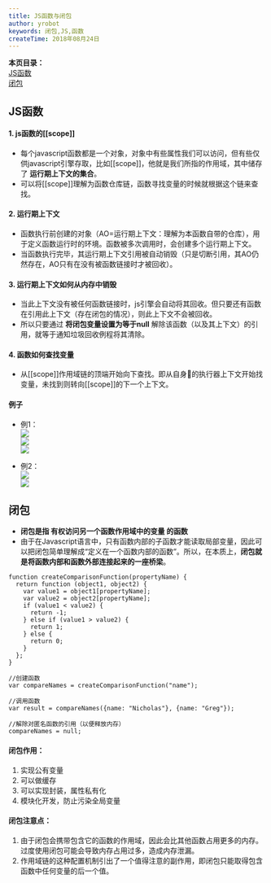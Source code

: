 ```yaml
---
title: JS函数与闭包
author: yrobot
keywords: 闭包,JS,函数
createTime: 2018年08月24日
---
```


__本页目录：__   
[JS函数](#func)  
[闭包](#bibao)  

<a id='func'></a>

## JS函数

#### 1. __js函数的[[scope]]__  
- 每个javascript函数都是一个对象，对象中有些属性我们可以访问，但有些仅供javascript引擎存取，比如[[scope]]，他就是我们所指的作用域，其中储存了 __运行期上下文的集合__。
- 可以将[[scope]]理解为函数仓库链，函数寻找变量的时候就根据这个链来查找。  

#### 2. __运行期上下文__  
- 函数执行前创建的对象（AO=运行期上下文：理解为本函数自带的仓库），用于定义函数运行时的环境。函数被多次调用时，会创建多个运行期上下文。
- 当函数执行完毕，其运行期上下文引用被自动销毁（只是切断引用，其AO仍然存在，AO只有在没有被函数链接时才被回收）。

#### 3. __运行期上下文如何从内存中销毁__  
- 当此上下文没有被任何函数链接时，js引擎会自动将其回收。但只要还有函数在引用此上下文（存在闭包的情况），则此上下文不会被回收。
- 所以只要通过 __将闭包变量设置为等于null__ 解除该函数（以及其上下文）的引用，就等于通知垃圾回收例程将其清除。

#### 4. __函数如何查找变量__  
- 从[[scope]]作用域链的顶端开始向下查找。即从自身的执行器上下文开始找变量，未找到则转向[[scope]]的下一个上下文。 

#### 例子
- 例1：  
![](https://ws4.sinaimg.cn/large/006tNbRwgy1fukrtxws7nj30jf0o0n3w.jpg)   
![](https://ws3.sinaimg.cn/large/006tNbRwgy1fukru71y2pj30s30lhqpc.jpg)  
![](https://ws4.sinaimg.cn/large/006tNbRwgy1fukrucycgnj30tl0nekhv.jpg)  

- 例2：  
![](https://ws4.sinaimg.cn/large/006tNbRwgy1fukrw1ajtzj30ki0m2wr1.jpg)  
![](https://ws4.sinaimg.cn/large/006tNbRwgy1fukrw1ajtzj30ki0m2wr1.jpg)  

<a id='bibao'></a>

## 闭包 
- __闭包是指 有权访问另一个函数作用域中的变量 的函数__  
- 由于在Javascript语言中，只有函数内部的子函数才能读取局部变量，因此可以把闭包简单理解成“定义在一个函数内部的函数”。所以，在本质上，__闭包就是将函数内部和函数外部连接起来的一座桥梁__。
```
function createComparisonFunction(propertyName) {
  return function (object1, object2) {
    var value1 = object1[propertyName];
    var value2 = object2[propertyName];
    if (value1 < value2) {
      return -1;
    } else if (value1 > value2) {
      return 1;
    } else {
      return 0;
    }
  };
}

//创建函数 
var compareNames = createComparisonFunction("name");

//调用函数 
var result = compareNames({name: "Nicholas"}, {name: "Greg"});

//解除对匿名函数的引用（以便释放内存）
compareNames = null;
```

#### 闭包作用：
  1. 实现公有变量  
  2. 可以做缓存  
  3. 可以实现封装，属性私有化  
  4. 模块化开发，防止污染全局变量   

#### 闭包注意点：
  1. 由于闭包会携带包含它的函数的作用域，因此会比其他函数占用更多的内存。过度使用闭包可能会导致内存占用过多，造成内存泄漏。  
  2. 作用域链的这种配置机制引出了一个值得注意的副作用，即闭包只能取得包含函数中任何变量的后一个值。  


